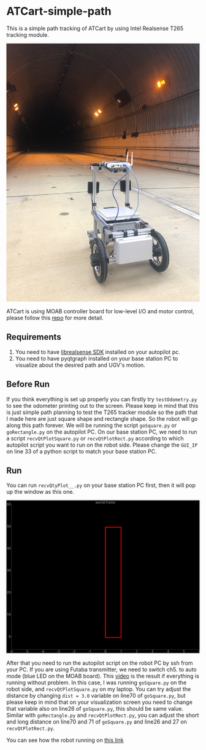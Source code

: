 # ATCart-simple-path
This is a simple path tracking of ATCart by using Intel Realsense T265 tracking module.

![](images/ugv.JPEG)

ATCart is using MOAB controller board for low-level I/O and motor control, please follow this [repo](https://github.com/rasheeddo/atdrive-moab/tree/master) for more detail.

## Requirements
1. You need to have [librealsense SDK](https://github.com/IntelRealSense/librealsense) installed on your autopilot pc. 
2. You need to have pyqtgraph installed on your base station PC to visualize about the desired path and UGV's motion.

## Before Run
If you think everything is set up properly you can firstly try `testOdometry.py` to see the odometer printing out to the screen. Please keep in mind that this is just simple path planning to test the T265 tracker module so the path that I made here are just square shape and rectangle shape. So the robot will go along this path forever. We will be running the script `goSquare.py` or `goRectangle.py` on the autopilot PC. On our base station PC, we need to run a script `recvQtPlotSquare.py` or `recvQtPlotRect.py` according to which autopilot script you want to run on the robot side. Please change the `GUI_IP` on line 33 of a python script to match your base station PC.

## Run
You can run `recvQtyPlot__.py` on your base station PC first, then it will pop up the window as this one.

![](images/plot.png)

After that you need to run the autopilot script on the robot PC by ssh from your PC. If you are using Futaba transmitter, we need to switch ch5. to auto mode (blue LED on the MOAB board). This [video](https://www.youtube.com/watch?v=WnMXmoMtPBk&t=1s) is the result if everything is running without problem. In this case, I was running `goSquare.py` on the robot side, and `recvQtPlotSquare.py` on my laptop. You can try adjust the distance by changing `dist = 3.0` variable on line70 of `goSquare.py`, but please keep in mind that on your visualization screen you need to change that variable also on line26 of `goSquare.py`, this should be same value. Similar with `goRectangle.py` and `recvQtPlotRect.py`, you can adjust the short and long distance on line70 and 71 of `goSquare.py` and line26 and 27 on `recvQtPlotRect.py`. 

You can see how the robot running on [this link](https://www.youtube.com/watch?v=WnMXmoMtPBk&t=1s)

